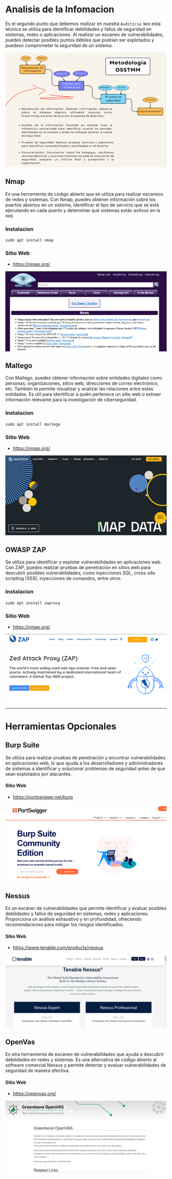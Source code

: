 # Analisis de la Infomacion 

Es el segundo punto que debemos realizar en nuestra `Auditiria Web` esta técnica se utiliza para identificar debilidades y fallos de seguridad en sistemas, redes o aplicaciones. Al realizar un escaneo de vulnerabilidades, puedes detectar posibles puntos débiles que podrían ser explotados y puedesn comprometer la seguridad de un sistema.

![Descripción de la imagen](img/metodologia.png)


## Nmap

Es una herramienta de código abierto que se utiliza para realizar escaneos de redes y sistemas. Con Nmap, puedes obtener información sobre los puertos abiertos en un sistema, identificar el tipo de servicio que se está ejecutando en cada puerto y determinar qué sistemas están activos en la red.


### Instalacion
```ssh
sudo apt install nmap
```

### Sitio Web

- https://nmap.org/

![Descripción de la imagen](img/nmap.PNG)

## Maltego

Con Maltego, puedes obtener información sobre entidades digitales como personas, organizaciones, sitios web, direcciones de correo electrónico, etc. También te permite visualizar y analizar las relaciones entre estas entidades. Es útil para identificar a quién pertenece un sitio web o extraer información relevante para la investigación de ciberseguridad.

### Instalacion
```ssh
sudo apt install maltego
```

### Sitio Web

- https://nmap.org/

![Descripción de la imagen](img/maltego.PNG)



## OWASP ZAP

Se utiliza para identificar y explotar vulnerabilidades en aplicaciones web. Con ZAP, puedes realizar pruebas de penetración en sitios web para descubrir posibles vulnerabilidades, como inyecciones SQL, cross-site scripting (XSS), inyecciones de comandos, entre otros. 

### Instalacion
```ssh
sudo apt install zaproxy
```

### Sitio Web

- https://nmap.org/

![Descripción de la imagen](img/zap.PNG)

-------------------------
# Herramientas Opcionales

## Burp Suite

Se utiliza para realizar pruebas de penetración y encontrar vulnerabilidades en aplicaciones web, lo que ayuda a los desarrolladores y administradores de sistemas a identificar y solucionar problemas de seguridad antes de que sean explotados por atacantes.

#### Sitio Web

- https://portswigger.net/burp

![Descripción de la imagen](img/burp.png)

## Nessus

Es un escáner de vulnerabilidades que permite identificar y evaluar posibles debilidades y fallos de seguridad en sistemas, redes y aplicaciones. Proporciona un análisis exhaustivo y en profundidad, ofreciendo recomendaciones para mitigar los riesgos identificados.

#### Sitio Web

- https://www.tenable.com/products/nessus

![Descripción de la imagen](img/nessus.png)


## OpenVas

Es otra herramienta de escaneo de vulnerabilidades que ayuda a descubrir debilidades en redes y sistemas. Es una alternativa de código abierto al software comercial Nessus y permite detectar y evaluar vulnerabilidades de seguridad de manera efectiva.

#### Sitio Web

- https://openvas.org/

![Descripción de la imagen](img/open.png)